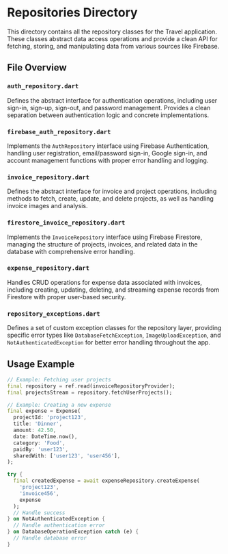 # Repositories Directory

This directory contains all the repository classes for the Travel application. These classes abstract data access operations and provide a clean API for fetching, storing, and manipulating data from various sources like Firebase.

## File Overview

### `auth_repository.dart`
Defines the abstract interface for authentication operations, including user sign-in, sign-up, sign-out, and password management. Provides a clean separation between authentication logic and concrete implementations.

### `firebase_auth_repository.dart`
Implements the `AuthRepository` interface using Firebase Authentication, handling user registration, email/password sign-in, Google sign-in, and account management functions with proper error handling and logging.

### `invoice_repository.dart`
Defines the abstract interface for invoice and project operations, including methods to fetch, create, update, and delete projects, as well as handling invoice images and analysis.

### `firestore_invoice_repository.dart`
Implements the `InvoiceRepository` interface using Firebase Firestore, managing the structure of projects, invoices, and related data in the database with comprehensive error handling.

### `expense_repository.dart`
Handles CRUD operations for expense data associated with invoices, including creating, updating, deleting, and streaming expense records from Firestore with proper user-based security.

### `repository_exceptions.dart`
Defines a set of custom exception classes for the repository layer, providing specific error types like `DatabaseFetchException`, `ImageUploadException`, and `NotAuthenticatedException` for better error handling throughout the app.

## Usage Example

```dart
// Example: Fetching user projects
final repository = ref.read(invoiceRepositoryProvider);
final projectsStream = repository.fetchUserProjects();

// Example: Creating a new expense
final expense = Expense(
  projectId: 'project123',
  title: 'Dinner',
  amount: 42.50,
  date: DateTime.now(),
  category: 'Food',
  paidBy: 'user123',
  sharedWith: ['user123', 'user456'],
);

try {
  final createdExpense = await expenseRepository.createExpense(
    'project123',
    'invoice456',
    expense
  );
  // Handle success
} on NotAuthenticatedException {
  // Handle authentication error
} on DatabaseOperationException catch (e) {
  // Handle database error
}
``` 
